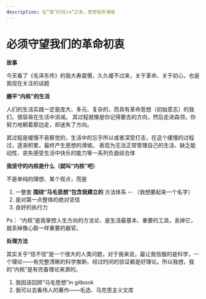 ```yaml
---
description: 在“夜飞行Era”之末，思想有所滑坡
---
```


# 必须守望我们的革命初衷



**故事**

今天看了《毛泽东传》的我大寿震慑，久久缓不过来，关于革命、关于初心，也是我现在关注的话题

**磨平“内核”的生活**

人们的生活实践一定是庞大、多元、复杂的，而具有革命思想（初始意志）的我们，很容易在生活中消减。 其过程就像是你记得要去的方向，然后走进森领，你努力地朝着那边走，却迷失了方向。

其过程是缓慢不易察觉的，生活中的忘乎所以或者深受打击，在这个缓慢的过程过，逐渐积累，最终产生思想的滑坡。 表现为无法正常管理自己的生活、缺乏能动性、丧失感受生活中快乐的能力等一系列负面综合体

**我坚守的内核是什么（就叫“内核”吧）**

不是单纯的理想、某个观点，而是

1. 一整套 **围绕“马毛思想”包含我建立的** 方法体系 -- （我想要起来一个名字）
2. 是对第一点整体的绝对坚信
3. 良好的执行力

Ps： “内核”是我掌控人生方向的方法论、是生活最基本、重要的工具，丢掉它，就丢掉像心脏一样重要的器官。

**处理方法**

其实关乎“信不信”是一个很大的人类问题，对于我来说，最让我信服的是科学，一个理论——有完整清晰的科学推断、经过时间的验证都是好理论。所以我想，我的“内核”是有完备理论来源的。

1. 我因该回顾“马毛思想”in gitbook
2. 我可以去看伟人的著作——毛选、马克思主义文库
